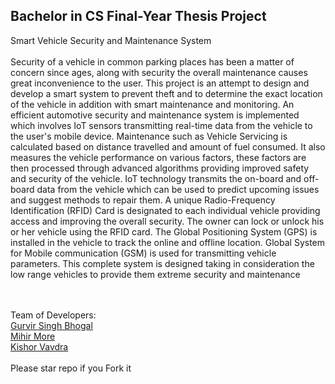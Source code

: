 ## Bachelor in CS Final-Year Thesis Project

 Smart Vehicle Security and Maintenance System
<br />
<br />
Security of a vehicle in common parking places has been a matter of concern since ages, along with security the overall maintenance causes great inconvenience to the user. This project is an attempt to design and develop a smart system to prevent theft and to determine the exact location of the vehicle in addition with smart maintenance and monitoring. An efficient automotive security and maintenance system is implemented which involves IoT sensors transmitting real-time data from the vehicle to the user's mobile device. Maintenance such as Vehicle Servicing is calculated based on distance travelled and amount of fuel consumed. It also measures the vehicle performance on various factors, these factors are then processed through advanced algorithms providing improved safety and security of the vehicle. IoT technology transmits the on-board and off-board data from the vehicle which can be used to predict upcoming issues and suggest methods to repair them. A unique Radio-Frequency Identification (RFID) Card is designated to each individual vehicle providing access and improving the overall security. The owner can lock or unlock his or her vehicle using the RFID card. The Global Positioning System (GPS) is installed in the vehicle to track the online and offline location. Global System for Mobile communication (GSM) is used for transmitting vehicle parameters. This complete system is designed taking in consideration the low range vehicles to provide them extreme security and maintenance

<br />
<br />
Team of Developers:<br />
<a href="https://github.com/GurvirSingh"> Gurvir Singh Bhogal </a> <br />
<a href="https://github.com/MihirMore"> Mihir More </a> <br />
<a href="https://github.com/kvavdara"> Kishor Vavdra </a>
<br />
<br />
Please star repo if you Fork it

